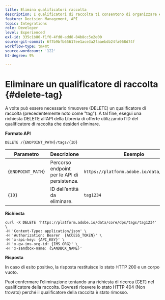 ```yaml
---
title: Elimina qualificatori raccolta
description: I qualificatori di raccolta ti consentono di organizzare e ordinare meglio le offerte.
feature: Decision Management, API
topic: Integrations
role: Developer
level: Experienced
exl-id: 335c1b80-f1f0-4fd0-add8-84b8cc5e2e00
source-git-commit: 6f7b9bfb65617ee1ace3a2faaebdb24fa068d74f
workflow-type: tm+mt
source-wordcount: '122'
ht-degree: 9%

---
```



# Eliminare un qualificatore di raccolta {#delete-tag}

A volte può essere necessario rimuovere (DELETE) un qualificatore di raccolta (precedentemente noto come &quot;tag&quot;). A tal fine, esegui una richiesta DELETE all’API della Libreria di offerte utilizzando l’ID del qualificatore di raccolta che desideri eliminare.

**Formato API**

```http
DELETE /{ENDPOINT_PATH}/tags/{ID}
```

| Parametro | Descrizione | Esempio |
| --------- | ----------- | ------- |
| `{ENDPOINT_PATH}` | Percorso endpoint per le API di persistenza. | `https://platform.adobe.io/data/core/dps/` |
| `{ID}` | ID dell’entità da eliminare. | `tag1234` |

**Richiesta**

```shell
curl -X DELETE 'https://platform.adobe.io/data/core/dps/tags/tag1234' \
-H 'Content-Type: application/json' \
-H 'Authorization: Bearer  {ACCESS_TOKEN}' \
-H 'x-api-key: {API_KEY}' \
-H 'x-gw-ims-org-id: {IMS_ORG}' \
-H 'x-sandbox-name: {SANDBOX_NAME}'
```

**Risposta**

In caso di esito positivo, la risposta restituisce lo stato HTTP 200 e un corpo vuoto.

Puoi confermare l’eliminazione tentando una richiesta di ricerca (GET) nel qualificatore della raccolta. Dovresti ricevere lo stato HTTP 404 (Non trovato) perché il qualificatore della raccolta è stato rimosso.